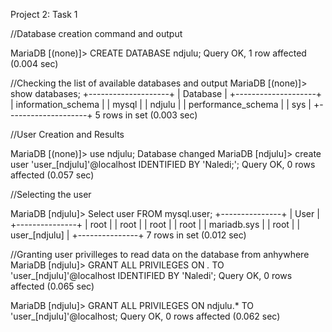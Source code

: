 Project 2: Task 1

//Database creation command and output

MariaDB [(none)]> CREATE DATABASE ndjulu;
Query OK, 1 row affected (0.004 sec)

//Checking the list of available databases and output
MariaDB [(none)]> show databases;
+--------------------+
| Database           |
+--------------------+
| information_schema |
| mysql              |
| ndjulu             |
| performance_schema |
| sys                |
+--------------------+
5 rows in set (0.003 sec)

//User Creation and Results

MariaDB [(none)]> use ndjulu;
Database changed
MariaDB [ndjulu]> create user 'user_[ndjulu]'@localhost IDENTIFIED BY 'Naledi;';
Query OK, 0 rows affected (0.057 sec)

//Selecting the user

MariaDB [ndjulu]> Select user FROM mysql.user;
+---------------+
| User          |
+---------------+
| root          |
| root          |
| root          |
| root          |
| mariadb.sys   |
| root          |
| user_[ndjulu] |
+---------------+
7 rows in set (0.012 sec)

//Granting user privilleges to read data on the database from anhywhere
MariaDB [ndjulu]> GRANT ALL PRIVILEGES ON  *.* TO 'user_[ndjulu]'@localhost IDENTIFIED BY 'Naledi';
Query OK, 0 rows affected (0.065 sec)

MariaDB [ndjulu]> GRANT ALL PRIVILEGES ON ndjulu.* TO 'user_[ndjulu]'@localhost;
Query OK, 0 rows affected (0.062 sec)

